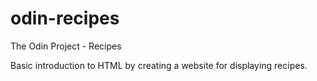 # odin-recipes
The Odin Project - Recipes

Basic introduction to HTML by creating a website for displaying recipes.
